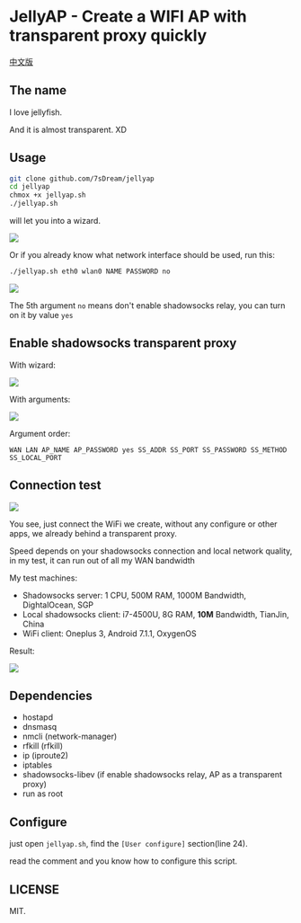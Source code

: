 # JellyAP - Create a WIFI AP with transparent proxy quickly

[中文版](https://github.com/7sDream/jellyap/blob/master/README.zh.md)

## The name

I love jellyfish.

And it is almost transparent. XD

## Usage

```bash
git clone github.com/7sDream/jellyap
cd jellyap
chmox +x jellyap.sh
./jellyap.sh
```

will let you into a wizard.

![][normal]

Or if you already know what network interface should be used, run this:

```bash
./jellyap.sh eth0 wlan0 NAME PASSWORD no
```

![][normal-no-wizard]

The 5th argument `no` means don't enable shadowsocks relay, you can turn on it by value `yes`

## Enable shadowsocks transparent proxy

With wizard:

![][with-ss]

With arguments:

![][with-ss-no-wizard]

Argument order:

`WAN LAN AP_NAME AP_PASSWORD yes SS_ADDR SS_PORT SS_PASSWORD SS_METHOD SS_LOCAL_PORT`

## Connection test

![][android-connection-test]

You see, just connect the WiFi we create, without any configure or other apps, we already behind a transparent proxy.

Speed depends on your shadowsocks connection and local network quality, in my test, it can run out of all my WAN bandwidth

My test machines:

- Shadowsocks server: 1 CPU, 500M RAM, 1000M Bandwidth, DightalOcean, SGP
- Local shadowsocks client: i7-4500U, 8G RAM, **10M** Bandwidth, TianJin, China
- WiFi client: Oneplus 3, Android 7.1.1, OxygenOS

Result:

![][speed-test]

## Dependencies

- hostapd
- dnsmasq
- nmcli (network-manager)
- rfkill (rfkill)
- ip (iproute2)
- iptables
- shadowsocks-libev (if enable shadowsocks relay, AP as a transparent proxy)
- run as root

## Configure

just open `jellyap.sh`, find the `[User configure]` section(line 24).

read the comment and you know how to configure this script.

## LICENSE

MIT.


[normal]: http://rikka-10066868.image.myqcloud.com/1f0d8f22-4d3b-4023-bcdb-f17c1ba348aa.gif
[with-ss]: http://rikka-10066868.image.myqcloud.com/1a3e6dae-03b0-47c2-8bbf-e6c8df1e1862.gif
[normal-no-wizard]: http://rikka-10066868.image.myqcloud.com/21be867f-f5ad-4e62-9aba-50232a677df3.gif
[with-ss-no-wizard]: http://rikka-10066868.image.myqcloud.com/497105c4-43a9-4279-9070-3397e0b7c374.gif
[android-connection-test]: http://rikka-10066868.image.myqcloud.com/c982f4c8-fafb-4f49-bc32-31b61d9ffe3b.gif
[speed-test]: http://rikka-10066868.image.myqcloud.com/cb8f9b31-4a6c-49ba-94ec-491e430af74e.gif
